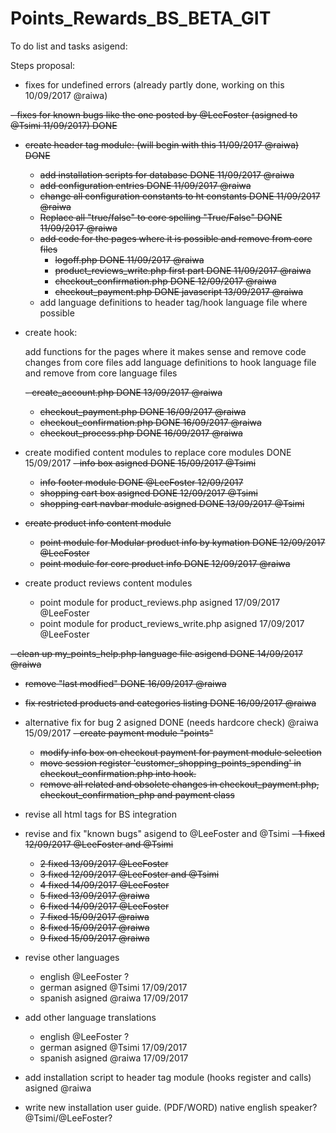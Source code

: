 # Points_Rewards_BS_BETA_GIT

To do list and tasks asigend:

 Steps proposal:

- fixes for undefined errors (already partly done, working on this 10/09/2017 @raiwa)

<s>- fixes for known bugs like the one posted by @LeeFoster (asigned to @Tsimi 11/09/2017) DONE

- create header tag module: (will begin with this 11/09/2017 @raiwa) DONE

    - add installation scripts for database DONE 11/09/2017 @raiwa
    - add configuration entries DONE 11/09/2017 @raiwa
    - change all configuration constants to ht constants DONE 11/09/2017 @raiwa
    - Replace all "true/false" to core spelling "True/False" DONE 11/09/2017 @raiwa
    - add code for the pages where it is possible and remove from core files
      - logoff.php DONE 11/09/2017 @raiwa
      - product_reviews_write.php first part DONE 11/09/2017 @raiwa
      - checkout_confirmation.php DONE 12/09/2017 @raiwa
      - checkout_payment.php DONE javascript 13/09/2017 @raiwa</s>
    - add language definitions to header tag/hook language file where possible

- create hook:

    add functions for the pages where it makes sense and remove code changes from core files
    add language definitions to hook language file and remove from core language files
    
    <s>- create_account.php DONE 13/09/2017 @raiwa
    - checkout_payment.php DONE 16/09/2017 @raiwa
    - checkout_confirmation.php DONE 16/09/2017 @raiwa
    - checkout_process.php DONE 16/09/2017 @raiwa</s>

- create modified content modules to replace core modules DONE 15/09/2017
  <s>- info box asigned DONE 15/09/2017 @Tsimi
  - info footer module DONE @LeeFoster 12/09/2017
  - shopping cart box asigned DONE 12/09/2017 @Tsimi 
  - shopping cart navbar module asigned DONE 13/09/2017 @Tsimi
  
- create product info content module
  - point module for Modular product info by kymation DONE 12/09/2017 @LeeFoster
  - point module for core product info DONE 12/09/2017 @raiwa</s>
  
- create product reviews content modules
  - point module for product_reviews.php asigned 17/09/2017 @LeeFoster
  - point module for product_reviews_write.php  asigned 17/09/2017 @LeeFoster
  
<s>- clean up my_points_help.php language file asigend DONE 14/09/2017 @raiwa
  - remove "last modfied" DONE 16/09/2017 @raiwa
  - fix restricted products and categories listing DONE 16/09/2017 @raiwa</s>

- alternative fix for bug 2 asigned DONE (needs hardcore check) @raiwa 15/09/2017
  <s>- create payment module "points"
  - modify info box on checkout payment for payment module selection
  - move session register 'customer_shopping_points_spending' in checkout_confirmation.php into hook.
  - remove all related and obsolete changes in checkout_payment.php, checkout_confirmation_php and payment class</s>

- revise all html tags for BS integration

- revise and fix "known bugs" asigend to @LeeFoster and @Tsimi
  <s>- 1 fixed 12/09/2017 @LeeFoster and @Tsimi
  - 2 fixed 13/09/2017 @LeeFoster
  - 3 fixed 12/09/2017 @LeeFoster and @Tsimi
  - 4 fixed 14/09/2017 @LeeFoster
  - 5 fixed 13/09/2017 @raiwa
  - 6 fixed 14/09/2017 @LeeFoster
  - 7 fixed 15/09/2017 @raiwa
  - 8 fixed 15/09/2017 @raiwa
  - 9 fixed 15/09/2017 @raiwa</s>
  
- revise other languages
  - english @LeeFoster ?
  - german asigned @Tsimi 17/09/2017
  - spanish asigned @raiwa 17/09/2017
  
- add other language translations
  - english @LeeFoster ?
  - german asigned @Tsimi 17/09/2017
  - spanish asigned @raiwa 17/09/2017

- add installation script to header tag module (hooks register and calls) asigned @raiwa

- write new installation user guide. (PDF/WORD) native english speaker? @Tsimi/@LeeFoster?
